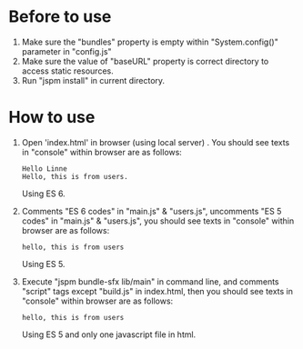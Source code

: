 # Before to use

1. Make sure the "bundles" property is empty within "System.config()" parameter in "config.js"
2. Make sure the value of "baseURL" property is correct directory to access static resources.
3. Run "jspm install" in current directory.  

# How to use

1. Open 'index.html' in browser (using local server) . You should see texts in "console" within browser are as follows:

    ```
    Hello Linne
    Hello, this is from users.
    ```
    
    Using ES 6.

2. Comments "ES 6 codes" in "main.js" & "users.js", uncomments "ES 5 codes" in "main.js" & "users.js", you should see texts in "console" within browser are as follows:

    ```
    hello, this is from users
    ```
    
    Using ES 5.

3. Execute "jspm bundle-sfx lib/main" in command line, and comments "script" tags except "build.js" in index.html, then you should see texts  in "console" within browser are as follows:
    
    ```
    hello, this is from users
    ```
    
    Using ES 5 and only one javascript file in html.

